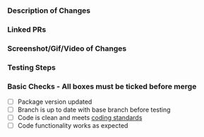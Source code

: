 ### Description of Changes

### Linked PRs

### Screenshot/Gif/Video of Changes

### Testing Steps

### Basic Checks -  **All boxes must be ticked before merge**
- [ ] Package version updated
- [ ] Branch is up to date with base branch before testing
- [ ] Code is clean and meets [coding standards](https://docs.microsoft.com/en-us/dotnet/csharp/fundamentals/coding-style/coding-conventions)
- [ ] Code functionality works as expected
